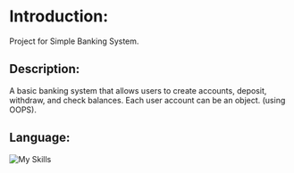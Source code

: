 # Introduction:
Project for Simple Banking System.

## Description:
A basic banking system that allows users to create accounts, deposit, withdraw, and check balances. Each user account can be an object. (using OOPS).

## Language:
![My Skills](https://skillicons.dev/icons?i=python)
